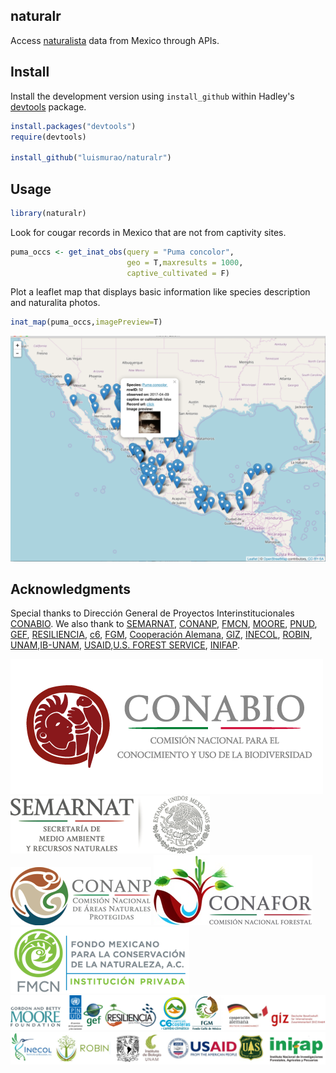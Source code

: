 ## naturalr

Access [naturalista](http://www.naturalista.mx/) data from Mexico through APIs.

## Install

Install the development version using `install_github` within Hadley's [devtools](https://github.com/hadley/devtools) package.

```r
install.packages("devtools")
require(devtools)

install_github("luismurao/naturalr")
```
## Usage

```r
library(naturalr)
```
Look for cougar records in Mexico that are not from captivity sites.
```r
puma_occs <- get_inat_obs(query = "Puma concolor",
                          geo = T,maxresults = 1000,
                          captive_cultivated = F)
```
Plot a leaflet map that displays basic information like species description and naturalita photos.

``` r
inat_map(puma_occs,imagePreview=T)
```

![](img/puma_concolor.png)

## Acknowledgments

Special thanks to Dirección General de Proyectos Interinstitucionales [CONABIO](http://www.conabio.gob.mx/). We also thank to [SEMARNAT](https://www.gob.mx/semarnat), [CONANP](https://www.gob.mx/conanp), [FMCN](https://fmcn.org/), [MOORE](https://www.moore.org/), [PNUD](http://www.mx.undp.org/), [GEF](https://www.thegef.org/), [RESILIENCIA](http://resilienciamexico.com/), [c6](http://www.c6.org.mx/), [FGM](https://www.facebook.com/Fondo-Golfo-de-M%C3%A9xico-AC-257470674443404/), [Cooperación Alemana](https://www.alemania-mexico.com/patrocinadores/la-cooperacion-alemana-en-mexico/), [GIZ](https://www.giz.de/en/worldwide/33041.html), [INECOL](http://www.inecol.mx/inecol/index.php/es/), [ROBIN](https://twitter.com/robin_project), [UNAM](https://www.unam.mx/),[IB-UNAM](http://www.ib.unam.mx/),
[USAID](https://www.usaid.gov/es/mexico),[U.S. FOREST SERVICE](https://www.fs.fed.us/), [INIFAP](http://www.inifap.gob.mx/SitePages/Inicio.aspx).

![](img/conabio.png) 
![](img/semarnat.png)
![](img/conanp.png)
![](img/conafor.png)
![](img/fmcn.png)
![](img/conabiofriends.png)
![](img/conabiofriends2.png)


